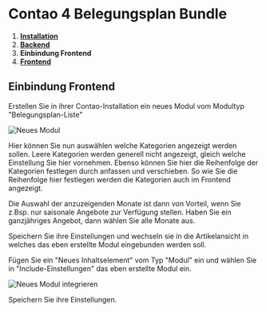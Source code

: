 # Contao 4 Belegungsplan Bundle

1. [**Installation**](installation.md)
2. [**Backend**](backend.md)
3. **Einbindung Frontend**
2. [**Frontend**](frontend.md)

## Einbindung Frontend

Erstellen Sie in ihrer Contao-Installation ein neues Modul vom Modultyp "Belegungsplan-Liste"

![Neues Modul](https://belegungsplan.sachsen-it.de/belegungsplan-bundle-11.png)

Hier können Sie nun auswählen welche Kategorien angezeigt werden sollen. Leere Kategorien werden generell nicht angezeigt, gleich welche Einstellung Sie hier vornehmen.
Ebenso können Sie hier die Reihenfolge der Kategorien festlegen durch anfassen und verschieben. So wie Sie die Reihenfolge hier festlegen werden die Kategorien auch im Frontend angezeigt.

Die Auswahl der anzuzeigenden Monate ist dann von Vorteil, wenn Sie z.Bsp. nur saisonale Angebote zur Verfügung stellen. Haben Sie ein ganzjähriges Angebot, dann wählen Sie alle Monate aus.

Speichern Sie ihre Einstellungen und wechseln sie in die Artikelansicht in welches das eben erstellte Modul eingebunden werden soll.

Fügen Sie ein "Neues Inhaltselement" vom Typ "Modul" ein und wählen Sie in "Include-Einstellungen" das eben erstellte Modul ein.

![Neues Modul integrieren](https://belegungsplan.sachsen-it.de/belegungsplan-bundle-12.png)

Speichern Sie ihre Einstellungen.
